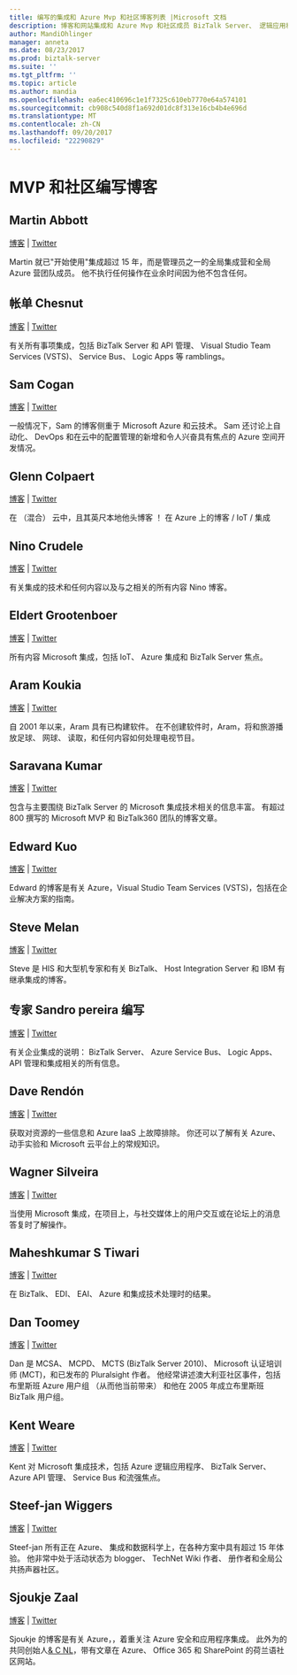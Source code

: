 ```yaml
---
title: 编写的集成和 Azure Mvp 和社区博客列表 |Microsoft 文档
description: 博客和网站集成和 Azure Mvp 和社区成员 BizTalk Server、 逻辑应用和的详细信息
author: MandiOhlinger
manager: anneta
ms.date: 08/23/2017
ms.prod: biztalk-server
ms.suite: ''
ms.tgt_pltfrm: ''
ms.topic: article
ms.author: mandia
ms.openlocfilehash: ea6ec410696c1e1f7325c610eb7770e64a574101
ms.sourcegitcommit: cb908c540d8f1a692d01dc8f313e16cb4b4e696d
ms.translationtype: MT
ms.contentlocale: zh-CN
ms.lasthandoff: 09/20/2017
ms.locfileid: "22290829"
---
```

# <a name="mvp-and-community-written-blogs"></a>MVP 和社区编写博客


## <a name="martin-abbott"></a>Martin Abbott
[博客](http://martinabbott.com)  |  [Twitter](https://twitter.com/martinabbott)

Martin 就已"开始使用"集成超过 15 年，而是管理员之一的全局集成营和全局 Azure 营团队成员。 他不执行任何操作在业余时间因为他不包含任何。 

## <a name="bill-chesnut"></a>帐单 Chesnut
[博客](https://biztalkbill.com)  |  [Twitter](https://twitter.com/BizTalkBill)

有关所有事项集成，包括 BizTalk Server 和 API 管理、 Visual Studio Team Services (VSTS)、 Service Bus、 Logic Apps 等 ramblings。

## <a name="sam-cogan"></a>Sam Cogan
[博客](http://samcogan.com)  |  [Twitter](https://twitter.com/samcogan)

一般情况下，Sam 的博客侧重于 Microsoft Azure 和云技术。 Sam 还讨论上自动化、 DevOps 和在云中的配置管理的新增和令人兴奋具有焦点的 Azure 空间开发情况。 

## <a name="glenn-colpaert"></a>Glenn Colpaert
[博客](https://glenncolpaert.wordpress.com/)  |  [Twitter](https://twitter.com/GlennColpaert)

在 （混合） 云中，且其英尺本地他头博客 ！ 在 Azure 上的博客 / IoT / 集成

## <a name="nino-crudele"></a>Nino Crudele
[博客](https://blog.ninocrudele.com/)  |  [Twitter](https://twitter.com/ninocrudele)

有关集成的技术和任何内容以及与之相关的所有内容 Nino 博客。

## <a name="eldert-grootenboer"></a>Eldert Grootenboer
[博客](https://blog.eldert.net/)  |  [Twitter](https://twitter.com/egrootenboer)

所有内容 Microsoft 集成，包括 IoT、 Azure 集成和 BizTalk Server 焦点。 

## <a name="aram-koukia"></a>Aram Koukia
[博客](https://koukia.ca)  |  [Twitter](https://twitter.com/aramkoukia)

自 2001 年以来，Aram 具有已构建软件。 在不创建软件时，Aram，将和旅游播放足球、 网球、 读取，和任何内容如何处理电视节目。

## <a name="saravana-kumar"></a>Saravana Kumar
[博客](https://blogs.biztalk360.com/)  |  [Twitter](https://twitter.com/BizTalk360)

包含与主要围绕 BizTalk Server 的 Microsoft 集成技术相关的信息丰富。 有超过 800 撰写的 Microsoft MVP 和 BizTalk360 团队的博客文章。 

## <a name="edward-kuo"></a>Edward Kuo 
[博客](http://edwardkuo.imas.tw/)  |  [Twitter](https://twitter.com/Chia_Chi_Kuo)

Edward 的博客是有关 Azure，Visual Studio Team Services (VSTS)，包括在企业解决方案的指南。

## <a name="steve-melan"></a>Steve Melan 
[博客](http://stevemelan.wordpress.com)  |  [Twitter](https://twitter.com/SteveMelan)

Steve 是 HIS 和大型机专家和有关 BizTalk、 Host Integration Server 和 IBM 有继承集成的博客。

## <a name="sandro-pereira"></a>专家 Sandro pereira 编写
[博客](https://blog.sandro-pereira.com)  |  [Twitter](https://twitter.com/sandro_asp)

有关企业集成的说明： BizTalk Server、 Azure Service Bus、 Logic Apps、 API 管理和集成相关的所有信息。

## <a name="dave-rendn"></a>Dave Rendón
[博客](https://wikiazure.com/)  |  [Twitter](https://twitter.com/DaveRndn)

获取对资源的一些信息和 Azure IaaS 上故障排除。 你还可以了解有关 Azure、 动手实验和 Microsoft 云平台上的常规知识。

## <a name="wagner-silveira"></a>Wagner Silveira
[博客](https://notetoself.tech)  |  [Twitter](https://twitter.com/WSilveiraNZ)

当使用 Microsoft 集成，在项目上，与社交媒体上的用户交互或在论坛上的消息答复时了解操作。  

## <a name="maheshkumar-s-tiwari"></a>Maheshkumar S Tiwari
[博客](http://tech-findings.blogspot.in/)  |  [Twitter](https://twitter.com/Savvy_mahesh)

在 BizTalk、 EDI、 EAI、 Azure 和集成技术处理时的结果。

## <a name="dan-toomey"></a>Dan Toomey
[博客](https://mindovermessaging.com/)  |  [Twitter](https://twitter.com/daniel2me)

Dan 是 MCSA、 MCPD、 MCTS (BizTalk Server 2010)、 Microsoft 认证培训师 (MCT)，和已发布的 Pluralsight 作者。 他经常讲述澳大利亚社区事件，包括布里斯班 Azure 用户组 （从而他当前带来） 和他在 2005 年成立布里斯班 BizTalk 用户组。 

## <a name="kent-weare"></a>Kent Weare
[博客](http://www.MiddlewareInTheCloud.com)  |  [Twitter](https://twitter.com/wearsy)

Kent 对 Microsoft 集成技术，包括 Azure 逻辑应用程序、 BizTalk Server、 Azure API 管理、 Service Bus 和流强焦点。

## <a name="steef-jan-wiggers"></a>Steef-jan Wiggers
[博客](https://blog.steef-jan-wiggers.com/)  |  [Twitter](https://twitter.com/SteefJan)

Steef-jan 所有正在 Azure、 集成和数据科学上，在各种方案中具有超过 15 年体验。 他非常中处于活动状态为 blogger、 TechNet Wiki 作者、 册作者和全局公共扬声器社区。 

## <a name="sjoukje-zaal"></a>Sjoukje Zaal
[博客](http://sjoukjezaal.com/)  |  [Twitter](https://twitter.com/sjoukjezaal)

Sjoukje 的博客是有关 Azure，，着重关注 Azure 安全和应用程序集成。 此外为的共同创始人[& C NL](http://spcnl.nl/)，带有文章在 Azure、 Office 365 和 SharePoint 的荷兰语社区网站。 